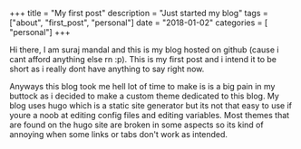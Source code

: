 +++
title = "My first post"
description = "Just started my blog"
tags = ["about", "first_post", "personal"]
date = "2018-01-02"
categories = [ "personal"]
+++

Hi there,
I am suraj mandal and this is my blog hosted on github (cause i cant afford anything else rn :p). This is my first post and i intend it to be short as i really dont have anything to say right now.

Anyways this blog took me hell lot of time to make is is a big pain in my buttock as i decided to make a custom theme dedicated to this blog. My blog uses hugo which is a static site generator but its not that easy to use if youre a noob at editing config files and editing variables. Most themes that are found on the hugo site are broken in some aspects so its kind of annoying when some links or tabs don't work as intended. 
